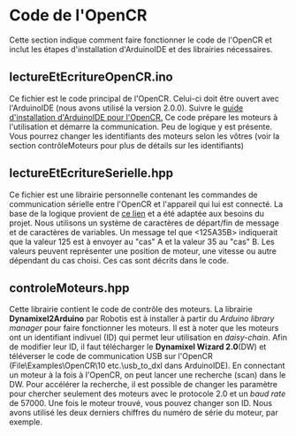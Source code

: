 # Code de l'OpenCR
Cette section indique comment faire fonctionner le code de l'OpenCR et inclut les étapes d'installation d'ArduinoIDE et des librairies nécessaires.

## lectureEtEcritureOpenCR.ino
Ce fichier est le code principal de l'OpenCR. Celui-ci doit être ouvert avec l'ArduinoIDE (nous avons utilisé la version 2.0.0). Suivre le [guide d'installation d'ArduinoIDE pour l'OpenCR.](https://emanual.robotis.com/docs/en/parts/controller/opencr10/#install-on-windows)
Ce code prépare les moteurs à l'utilisation et démarre la communication. Peu de logique y est présente. Vous pourrez changer les identifiants des moteurs selon les vôtres (voir la section contrôleMoteurs pour plus de détails sur les identifiants)

## lectureEtEcritureSerielle.hpp
Ce fichier est une librairie personnelle contenant les commandes de communication sérielle entre l'OpenCR et l'appareil qui lui est connecté. La base de la logique provient de [ce lien](https://forum.arduino.cc/t/pc-arduino-comms-using-python-updated/574496) et a été adaptée aux besoins du projet. Nous utilisons un système de caractères de départ/fin de message et de caractères de variables. Un message tel que <125A35B> indiquerait que la valeur 125 est à envoyer au "cas" A et la valeur 35 au "cas" B. Les valeurs peuvent représenter une position de moteur, une vitesse ou autre dépendant du cas choisi. Ces cas sont décrits dans le code.

## controleMoteurs.hpp
Cette librairie contient le code de contrôle des moteurs. La librairie **Dynamixel2Arduino** par Robotis est à installer à partir du *Arduino library manager* pour faire fonctionner les moteurs.
Il est à noter que les moteurs ont un identifiant indivuel (ID) qui permet leur utilisation en *daisy-chain*. Afin de modifier leur ID, il faut télécharger le **Dynamixel Wizard 2.0**(DW) et téléverser le code de communication USB sur l'OpenCR (File\Examples\OpenCR\10 etc.\usb_to_dxl dans ArduinoIDE). En connectant un moteur à la fois à l'OpenCR, on peut lancer une recherche (scan) dans le DW. Pour accélérer la recherche, il est possible de changer les paramètre pour chercher seulement des moteurs avec le protocole 2.0 et un *baud rate* de 57000. Une fois le moteur trouvé, vous pouvez changer son ID. Nous avons utilisé les deux derniers chiffres du numéro de série du moteur, par exemple. 
